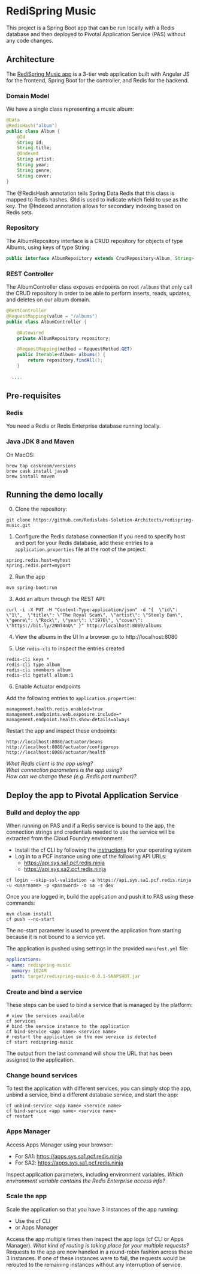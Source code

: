 # RediSpring Music
This project is a Spring Boot app that can be run locally with a Redis database and then deployed to Pivotal Application Service (PAS) without any code changes.

## Architecture
The [RediSpring Music app](https://github.com/Redislabs-Solution-Architects/redispring-music) is a 3-tier web application built with Angular JS for the frontend, Spring Boot for the controller, and Redis for the backend.

### Domain Model
We have a single class representing a music album:
```java
@Data
@RedisHash("album")
public class Album {
	@Id
	String id;
	String title;
	@Indexed
	String artist;
	String year;
	String genre;
	String cover;
}
```
The @RedisHash annotation tells Spring Data Redis that this class is mapped to Redis hashes. @Id is used to indicate which field to use as the key. The @Indexed annotation allows for secondary indexing based on Redis sets.

### Repository
The AlbumRepository interface is a CRUD repository for objects of type Albums, using keys of type String:
```java
public interface AlbumRepository extends CrudRepository<Album, String> { }
```

### REST Controller
The AlbumController class exposes endpoints on root `/albums` that only call the CRUD repository in order to be able to perform inserts, reads, updates, and deletes on our album domain.
```java
@RestController
@RequestMapping(value = "/albums")
public class AlbumController {

	@Autowired
	private AlbumRepository repository;

	@RequestMapping(method = RequestMethod.GET)
	public Iterable<Album> albums() {
		return repository.findAll();
	}
  
  ....
```

## Pre-requisites

### Redis

You need a Redis or Redis Enterprise database running locally.

### Java JDK 8 and Maven

On MacOS:
```shell
brew tap caskroom/versions
brew cask install java8
brew install maven
```

## Running the demo locally

0. Clone the repository:
```
git clone https://github.com/Redislabs-Solution-Architects/redispring-music.git
```

1. Configure the Redis database connection
If you need to specify host and port for your Redis database, add these entries to a `application.properties` file at the root of the project:
```
spring.redis.host=myhost
spring.redis.port=myport
```

2. Run the app
```
mvn spring-boot:run 
```

3. Add an album through the REST API:
```
curl -i -X PUT -H "Content-Type:application/json" -d "{  \"id\": \"1\",  \"title\": \"The Royal Scam\", \"artist\": \"Steely Dan\", \"genre\": \"Rock\", \"year\": \"1976\", \"cover\": \"https://bit.ly/2NNT4nQ\" }" http://localhost:8080/albums
```

4. View the albums in the UI
In a browser go to  http://localhost:8080

5. Use `redis-cli` to inspect the entries created
```
redis-cli keys *
redis-cli type album
redis-cli smembers album
redis-cli hgetall album:1
```

6. Enable Actuator endpoints

Add the following entries to `application.properties`:
```
management.health.redis.enabled=true
management.endpoints.web.exposure.include=*
management.endpoint.health.show-details=always
```
Restart the app and inspect these endpoints:
```
http://localhost:8080/actuator/beans
http://localhost:8080/actuator/configprops
http://localhost:8080/actuator/health
```
*What Redis client is the app using?*  
*What connection parameters is the app using?*  
*How can we change these (e.g. Redis port number)?*


## Deploy the app to Pivotal Application Service

### Build and deploy the app

When running on PAS and if a Redis service is bound to the app, the connection strings and credentials needed to use the service will be extracted from the Cloud Foundry environment.

* Install the cf CLI by following the [instructions](https://docs.run.pivotal.io/cf-cli/install-go-cli.html) for your operating system
* Log in to a PCF instance using one of the following API URLs:
  * https://api.sys.sa1.pcf.redis.ninja
  * https://api.sys.sa2.pcf.redis.ninja
```
cf login --skip-ssl-validation -a https://api.sys.sa1.pcf.redis.ninja -u <username> -p <password> -o sa -s dev
```
  
Once you are logged in, build the application and push it to PAS using these commands:
```
mvn clean install
cf push --no-start
```
The no-start parameter is used to prevent the application from starting because it is not bound to a service yet.

The application is pushed using settings in the provided `manifest.yml` file:
```yaml
applications:
- name: redispring-music
  memory: 1024M
  path: target/redispring-music-0.0.1-SNAPSHOT.jar
```

### Create and bind a service

These steps can be used to bind a service that is managed by the platform: 

```shell
# view the services available
cf services
# bind the service instance to the application
cf bind-service <app name> <service name>
# restart the application so the new service is detected
cf start redispring-music
```

The output from the last command will show the URL that has been assigned to the application.

### Change bound services

To test the application with different services, you can simply stop the app, unbind a service, bind a different database service, and start the app:

```shell
cf unbind-service <app name> <service name>
cf bind-service <app name> <service name>
cf restart
```


### Apps Manager
Access Apps Manager using your browser:
* For SA1: https://apps.sys.sa1.pcf.redis.ninja
* For SA2: https://apps.sys.sa1.pcf.redis.ninja

Inspect application parameters, including environment variables.
*Which environment variable contains the Redis Enterprise access info?*
 
### Scale the app
Scale the application so that you have 3 instances of the app running:
* Use the cf CLI
* or Apps Manager

Access the app multiple times then inspect the app logs (cf CLI or Apps Manager).
*What kind of routing is taking place for your multiple requests?*   
Requests to the app are now handled in a round-robin fashion across these 3 instances. If one of these instances were to fail, the requests would be rerouted to the remaining instances without any interruption of service.
